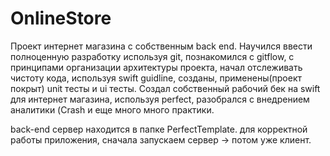 # OnlineStore
Проект интернет магазина с собственным back end. Научился ввести полноценную разработку используя git, познакомился с gitflow,  с принципами организации архитектуры проекта, начал отслеживать чистоту кода, используя swift guidline, созданы, применены(проект покрыт) unit тесты и ui тесты. Создал собственный рабочий бек на swift для интернет магазина, используя perfect, разобрался с внедрением аналитики (Crash и еще много много практики.

back-end сервер находится в папке PerfectTemplate.
для корректной работы приложения, сначала запускаем сервер -> потом уже клиент.
